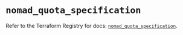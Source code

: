 # `nomad_quota_specification`

Refer to the Terraform Registry for docs: [`nomad_quota_specification`](https://registry.terraform.io/providers/hashicorp/nomad/2.1.0/docs/resources/quota_specification).
